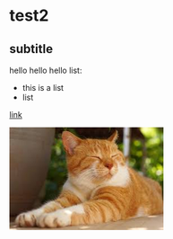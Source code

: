 # test2
## subtitle

hello hello hello
list:
- this is a list
- list

[link](google.com)

![cat](download.jpg)

